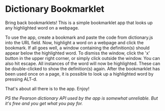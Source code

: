 # Dictionary Bookmarklet

Bring back bookmarklets! This is a simple bookmarklet app that looks up any highlighted word on a webpage.

To use the app, create a bookmark and paste the code from dictionary.js into the URL field. Now, highlight a word on a webpage and click the bookmark. If all goes well, a window containing the definition(s) should appear below the highlighted word. To dismiss the window, click the 'x' button in the upper right corner, or simply click outside the window. You can also hit escape. All instances of the word will now be highlighted. These can be double-clicked to show the definition(s) again. After the bookmarklet has been used once on a page, it is possible to look up a highlighted word by pressing ALT-d.

That's about all there is to the app. Enjoy!

*PS the Pearson dictionary API used by the app is somewhat unreliable. But it's free and you get what you pay for.*
